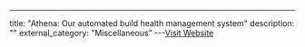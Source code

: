 ---
title: "Athena: Our automated build health management system"
description: ""
external_category: "Miscellaneous"
---[Visit Website](https://dropbox.tech/infrastructure/athena-our-automated-build-health-management-system)


